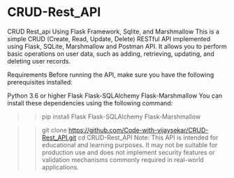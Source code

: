 # CRUD-Rest_API

CRUD Rest_api Using Flask Framework, Sqlite, and Marshmallow
This is a simple CRUD (Create, Read, Update, Delete) RESTful API implemented using Flask, SQLite, Marshmallow and Postman API. It allows you to perform basic operations on user data, such as adding, retrieving, updating, and deleting user records.

Requirements
Before running the API, make sure you have the following prerequisites installed:

Python 3.6 or higher
Flask
Flask-SQLAlchemy
Flask-Marshmallow
You can install these dependencies using the following command:

>> pip install Flask Flask-SQLAlchemy Flask-Marshmallow

>> git clone https://github.com/Code-with-vijaysekar/CRUD-Rest_API.git
>> cd CRUD-Rest_API
Note: This API is intended for educational and learning purposes. It may not be suitable for production use and does not implement security features or validation mechanisms commonly required in real-world applications.
